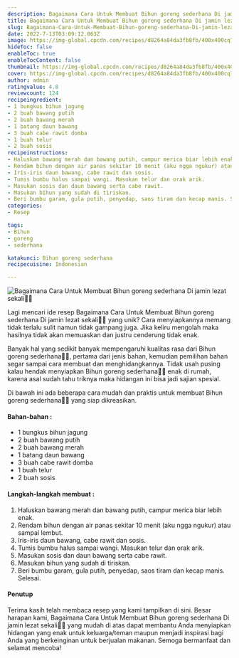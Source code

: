```yaml
---
description: Bagaimana Cara Untuk Membuat Bihun goreng sederhana Di jamin lezat sekali"
title: Bagaimana Cara Untuk Membuat Bihun goreng sederhana Di jamin lezat sekali
slug: Bagaimana-Cara-Untuk-Membuat-Bihun-goreng-sederhana-Di-jamin-lezat-sekali
date: 2022-7-13T03:09:12.063Z
image: https://img-global.cpcdn.com/recipes/d8264a84da3fb8fb/400x400cq70/photo.jpg
hideToc: false
enableToc: true
enableTocContent: false
thumbnail: https://img-global.cpcdn.com/recipes/d8264a84da3fb8fb/400x400cq70/photo.jpg
cover: https://img-global.cpcdn.com/recipes/d8264a84da3fb8fb/400x400cq70/photo.jpg
author: admin
ratingvalue: 4.8
reviewcount: 124
recipeingredient:
- 1 bungkus bihun jagung
- 2 buah bawang putih
- 2 buah bawang merah
- 1 batang daun bawang
- 3 buah cabe rawit domba
- 1 buah telur
- 2 buah sosis
recipeinstructions:
- Haluskan bawang merah dan bawang putih, campur merica biar lebih enak.
- Rendam bihun dengan air panas sekitar 10 menit (aku ngga ngukur) atau sampai lembut.
- Iris-iris daun bawang, cabe rawit dan sosis.
- Tumis bumbu halus sampai wangi. Masukan telur dan orak arik.
- Masukan sosis dan daun bawang serta cabe rawit.
- Masukan bihun yang sudah di tiriskan.
- Beri bumbu garam, gula putih, penyedap, saos tiram dan kecap manis. Selesai.
categories:
- Resep

tags:
- Bihun
- goreng
- sederhana

katakunci: Bihun goreng sederhana
recipecuisine: Indonesian

---
```


![Bagaimana Cara Untuk Membuat Bihun goreng sederhana Di jamin lezat sekali👩‍🍳](https://img-global.cpcdn.com/recipes/d8264a84da3fb8fb/400x400cq70/photo.jpg)

Lagi mencari ide resep Bagaimana Cara Untuk Membuat Bihun goreng sederhana Di jamin lezat sekali👩‍🍳 yang unik? Cara menyiapkannya memang tidak terlalu sulit namun tidak gampang juga. Jika keliru mengolah maka hasilnya tidak akan memuaskan dan justru cenderung tidak enak.

Banyak hal yang sedikit banyak mempengaruhi kualitas rasa dari Bihun goreng sederhana👩‍🍳, pertama dari jenis bahan, kemudian pemilihan bahan segar sampai cara membuat dan menghidangkannya. Tidak usah pusing kalau hendak menyiapkan Bihun goreng sederhana👩‍🍳 enak di rumah, karena asal sudah tahu triknya maka hidangan ini bisa jadi sajian spesial.

Di bawah ini ada beberapa cara mudah dan praktis untuk membuat Bihun goreng sederhana👩‍🍳 yang siap dikreasikan.

<!--inarticleads1-->

#### Bahan-bahan :

- 1 bungkus bihun jagung
- 2 buah bawang putih
- 2 buah bawang merah
- 1 batang daun bawang
- 3 buah cabe rawit domba
- 1 buah telur
- 2 buah sosis

<!--inarticleads2-->

#### Langkah-langkah membuat :

1. Haluskan bawang merah dan bawang putih, campur merica biar lebih enak.
1. Rendam bihun dengan air panas sekitar 10 menit (aku ngga ngukur) atau sampai lembut.
1. Iris-iris daun bawang, cabe rawit dan sosis.
1. Tumis bumbu halus sampai wangi. Masukan telur dan orak arik.
1. Masukan sosis dan daun bawang serta cabe rawit.
1. Masukan bihun yang sudah di tiriskan.
1. Beri bumbu garam, gula putih, penyedap, saos tiram dan kecap manis. Selesai.

#### Penutup

Terima kasih telah membaca resep yang kami tampilkan di sini. Besar harapan kami, Bagaimana Cara Untuk Membuat Bihun goreng sederhana Di jamin lezat sekali👩‍🍳 yang mudah di atas dapat membantu Anda menyiapkan hidangan yang enak untuk keluarga/teman maupun menjadi inspirasi bagi Anda yang berkeinginan untuk berjualan makanan. Semoga bermanfaat dan selamat mencoba!